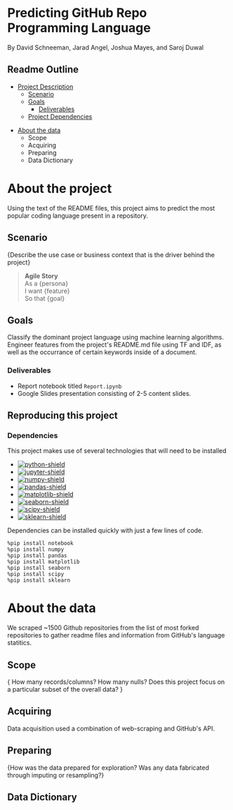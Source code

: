 # Predicting GitHub Repo Programming Language
By David Schneeman, Jarad Angel, Joshua Mayes, and Saroj Duwal

## Readme Outline
- [Project Description](#project_desc)  
    - [Scenario](#scenario)
    - [Goals](#goals)
        - [Deliverables](#deliverables)
    - [Project Dependencies](#dependencies)

<!-- - [Project Planning](#plan)   -->

- [About the data](#data)
    - Scope
    - Acquiring
    - Preparing
    - Data Dictionary



# About the project <a name="project_desc"></a>
Using the text of the README files, this project aims to predict the most popular coding language present in a repository.

## Scenario

{Describe the use case or business context that is the driver behind the project}

> __Agile Story__  
    As a {persona}  
    I want {feature}  
    So that {goal}  

## Goals

Classify the dominant project language using machine learning algorithms.  Engineer features from the project's README.md file using TF and IDF, as well as the occurrance of certain keywords inside of a document.

### Deliverables

- Report notebook titled `Report.ipynb`
- Google Slides presentation consisting of 2-5 content slides.

## Reproducing this project

<!-- Add NLTK and the NLTK downloads -->

### Dependencies

This project makes use of several technologies that will need to be installed
* [![python-shield](https://img.shields.io/badge/Python-3-blue?&logo=python&logoColor=white)
    ](https://www.python.org/)
* [![jupyter-shield](https://img.shields.io/badge/Jupyter-notebook-orange?logo=jupyter&logoColor=white)
    ](https://jupyter.org/)
* [![numpy-shield](https://img.shields.io/badge/Numpy-grey?&logo=numpy)
    ](https://numpy.org/)
* [![pandas-shield](https://img.shields.io/badge/Pandas-grey?&logo=pandas)
    ](https://pandas.pydata.org/)
* [![matplotlib-shield](https://img.shields.io/badge/Matplotlib-grey.svg?)
    ](https://matplotlib.org)
* [![seaborn-shield](https://img.shields.io/badge/Seaborn-grey?&logoColor=white)
    ](https://seaborn.pydata.org/)
* [![scipy-shield](https://img.shields.io/badge/SciPy-grey?&logo=scipy&logoColor=white)
    ](https://scipy.org/)
* [![sklearn-shield](https://img.shields.io/badge/_-grey?logo=scikitlearn&logoColor=white&label=scikit-learn)
    ](https://scikit-learn.org/stable/)

Dependencies can be installed quickly with just a few lines of code.
```
%pip install notebook
%pip install numpy
%pip install pandas
%pip install matplotlib
%pip install seaborn
%pip install scipy
%pip install sklearn
```


# About the data

We scraped ~1500 Github repositories from the list of most forked repositories to gather readme files and information from GitHub's language statitics.

## Scope

{ How many records/columns? How many nulls? Does this project focus on a particular subset of the overall data? }

## Acquiring

Data acquisition used a combination of web-scraping and GitHub's API.

## Preparing

{How was the data prepared for exploration?  Was any data fabricated through imputing or resampling?}

## Data Dictionary